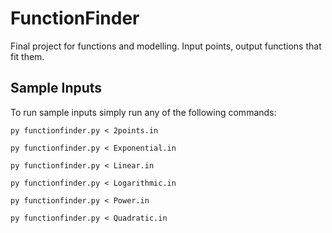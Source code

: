 # FunctionFinder
Final project for functions and modelling. Input points, output functions that fit them.

## Sample Inputs
To run sample inputs simply run any of the following commands:

```
py functionfinder.py < 2points.in
```
```
py functionfinder.py < Exponential.in
```
```
py functionfinder.py < Linear.in
```
```
py functionfinder.py < Logarithmic.in
```
```
py functionfinder.py < Power.in
```
```
py functionfinder.py < Quadratic.in
```